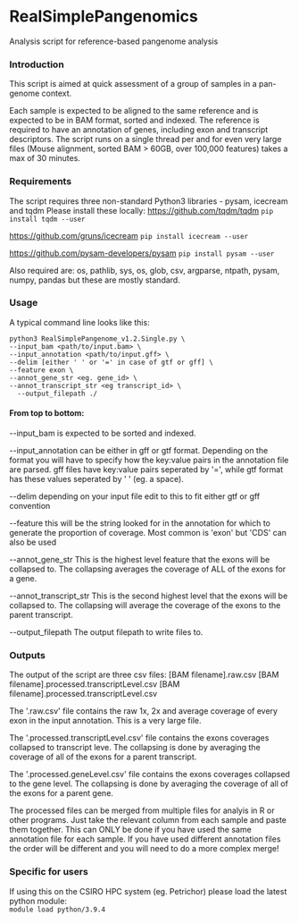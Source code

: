 # RealSimplePangenomics
Analysis script for reference-based pangenome analysis

### Introduction
This script is aimed at quick assessment of a group of samples in a pan-genome context.

Each sample is expected to be aligned to the same reference and is expected to be in BAM format, sorted and indexed. 
The reference is required to have an annotation of genes, including exon and transcript descriptors.
The script runs on a single thread per and for even very large files (Mouse alignment, sorted BAM > 60GB, over 100,000 features) takes a max of 30 minutes.

### Requirements
The script requires three non-standard Python3 libraries - pysam, icecream and tqdm
Please install these locally:
https://github.com/tqdm/tqdm
`pip install tqdm --user`

https://github.com/gruns/icecream
`pip install icecream --user`

https://github.com/pysam-developers/pysam
`pip install pysam --user`

Also required are:
os, pathlib, sys, os, glob, csv, argparse, ntpath, pysam, numpy, pandas 
but these are mostly standard.

### Usage
A typical command line looks like this:
```
python3 RealSimplePangenome_v1.2.Single.py \
--input_bam <path/to/input.bam> \
--input_annotation <path/to/input.gff> \
--delim [either ' ' or '=' in case of gtf or gff] \
--feature exon \
--annot_gene_str <eg. gene_id> \
--annot_transcript_str <eg transcript_id> \
  --output_filepath ./
```
#### From top to bottom:

--input_bam      is expected to be sorted and indexed.

--input_annotation      can be either in gff or gtf format. Depending on the format you will have to specify how the key:value pairs in the annotation file are parsed. gff files have key:value pairs seperated by '=', while gtf format has these values seperated by ' ' (eg. a space).

--delim     depending on your input file edit to this to fit either gtf or gff convention

--feature     this will be the string looked for in the annotation for which to generate the proportion of coverage. Most common is 'exon' but 'CDS' can also be used

--annot_gene_str    This is the highest level feature that the exons will be collapsed to. The collapsing averages the coverage of ALL of the exons for a gene.

--annot_transcript_str     This is the second highest level that the exons will be collapsed to. The collapsing will average the coverage of the exons to the parent transcript.

--output_filepath     The output filepath to write files to.

### Outputs
The output of the script are three csv files:
  [BAM filename].raw.csv
  [BAM filename].processed.transcriptLevel.csv
  [BAM filename].processed.transcriptLevel.csv
  
The '.raw.csv' file contains the raw 1x, 2x and average coverage of every exon in the input annotation. This is a very large file.
  
The '.processed.transcriptLevel.csv' file contains the exons coverages collapsed to transcript leve. The collapsing is done by averaging the coverage of all of the exons for a parent transcript.
  
The '.processed.geneLevel.csv' file contains the exons coverages collapsed to the gene level. The collapsing is done by averaging the coverage of all of the exons for a parent gene. 

The processed files can be merged from multiple files for analyis in R or other programs. Just take the relevant column from each sample and paste them together. This can ONLY be done if you have used the same annotation file for each sample. If you have used different annotation files the order will be different and you will need to do a more complex merge!  


### Specific for users
If using this on the CSIRO HPC system (eg. Petrichor) please load the latest python module:<br />
`module load python/3.9.4`<br />


